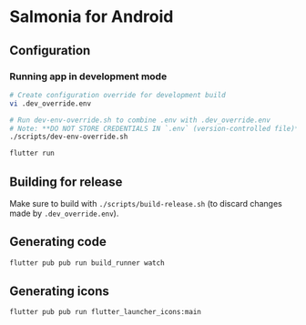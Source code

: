 # Salmonia for Android

## Configuration

### Running app in development mode

```sh
# Create configuration override for development build
vi .dev_override.env

# Run dev-env-override.sh to combine .env with .dev_override.env
# Note: **DO NOT STORE CREDENTIALS IN `.env` (version-controlled file)**
./scripts/dev-env-override.sh

flutter run
```

## Building for release

Make sure to build with `./scripts/build-release.sh` (to discard changes made by `.dev_override.env`).

## Generating code

```sh
flutter pub pub run build_runner watch
```

## Generating icons

```sh
flutter pub pub run flutter_launcher_icons:main
```
